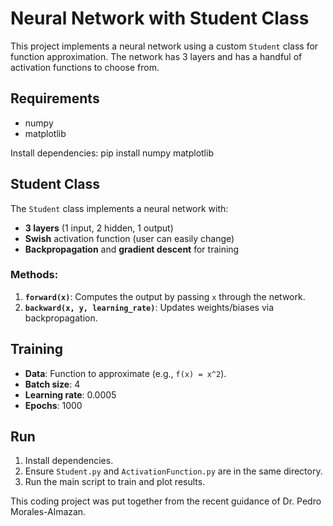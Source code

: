 # Neural Network with Student Class

This project implements a neural network using a custom `Student` class for function approximation. The network has 3 layers and has a handful of activation functions to choose from.

## Requirements

- numpy
- matplotlib

Install dependencies:
pip install numpy matplotlib

## Student Class

The `Student` class implements a neural network with:
- **3 layers** (1 input, 2 hidden, 1 output)
- **Swish** activation function (user can easily change)
- **Backpropagation** and **gradient descent** for training

### Methods:
1. **`forward(x)`**: Computes the output by passing `x` through the network.
2. **`backward(x, y, learning_rate)`**: Updates weights/biases via backpropagation.

## Training

- **Data**: Function to approximate (e.g., `f(x) = x^2`).
- **Batch size**: 4
- **Learning rate**: 0.0005
- **Epochs**: 1000

## Run

1. Install dependencies.
2. Ensure `Student.py` and `ActivationFunction.py` are in the same directory.
3. Run the main script to train and plot results.

This coding project was put together from the recent guidance of Dr. Pedro Morales-Almazan.